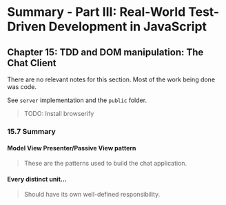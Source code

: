 
# Summary - Part III: Real-World Test-Driven Development in JavaScript

## Chapter 15: TDD and DOM manipulation: The Chat Client

There are no relevant notes for this section. Most of the work being done was code.

See `server` implementation and the `public` folder.

> TODO: Install browserify

### 15.7 Summary

#### Model View Presenter/Passive View pattern

> These are the patterns used to build the chat application.

#### Every distinct unit...

> Should have its own well-defined responsibility.
